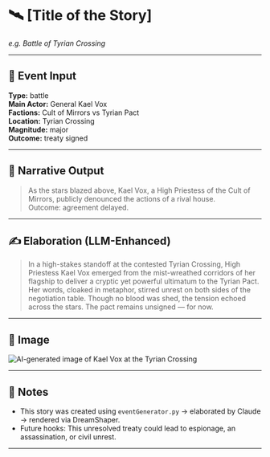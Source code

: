 # 🛰️ [Title of the Story]  
*e.g. Battle of Tyrian Crossing*

---

## 🧾 Event Input  
**Type:** battle  
**Main Actor:** General Kael Vox  
**Factions:** Cult of Mirrors vs Tyrian Pact  
**Location:** Tyrian Crossing  
**Magnitude:** major  
**Outcome:** treaty signed  

---

## 📝 Narrative Output  

> As the stars blazed above, Kael Vox, a High Priestess of the Cult of Mirrors, publicly denounced the actions of a rival house.  
> Outcome: agreement delayed.

---

## ✍️ Elaboration (LLM-Enhanced)

> In a high-stakes standoff at the contested Tyrian Crossing, High Priestess Kael Vox emerged from the mist-wreathed corridors of her flagship to deliver a cryptic yet powerful ultimatum to the Tyrian Pact. Her words, cloaked in metaphor, stirred unrest on both sides of the negotiation table. Though no blood was shed, the tension echoed across the stars. The pact remains unsigned — for now.

---

## 🎨 Image

![AI-generated image of Kael Vox at the Tyrian Crossing](images/kael_vox_tyrian_crossing.png)

---

## 🔮 Notes  
- This story was created using `eventGenerator.py` → elaborated by Claude → rendered via DreamShaper.  
- Future hooks: This unresolved treaty could lead to espionage, an assassination, or civil unrest.

---

